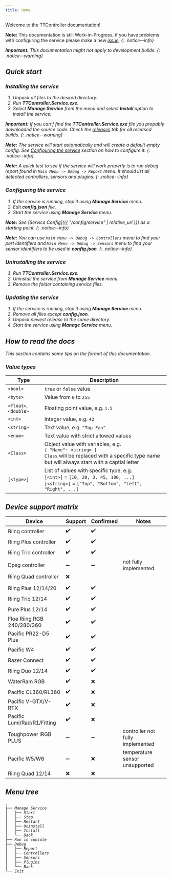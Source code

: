 ```yaml
---
title: Home
---
```


Welcome to the TTController documentation!

**Note:** This documentation is still Work-in-Progress, if you have problems with configuring the service please make a new [<i class="fab fa-github"/> issue](https://github.com/MoshiMoshi0/TTController/issues/new/choose).
{: .notice--info}

**Important:** This documentation might not apply to development builds.
{: .notice--warning}

## Quick start

### Installing the service

1. Unpack all files to the desired directory.
2. Run **TTController.Service.exe**.
3. Select **Manage Service** from the menu and select **Install** option to install the service.

**Important:** If you can'f find the **TTController.Service.exe** file you propably downloaded the source code. Check the [<i class="fab fa-github"/> releases](https://github.com/MoshiMoshi0/TTController/releases) tab for all released builds.
{: .notice--warning}

**Note:** The service will start automatically and will create a default empty config. See [Configuring the service](#configuring-the-service) section on how to configure it.
{: .notice--info}

**Note:** A quick test to see if the service will work properly is to run debug report found in `Main Menu -> Debug -> Report` menu. It should list all detected controllers, sensors and plugins.
{: .notice--info}

### Configuring the service

1. If the service is running, stop it using **Manage Service** menu.
2. Edit **config.json** file.
3. Start the service using **Manage Service** menu.

**Note:** See [Service Config]({{ "/config/service" | relative_url }}) as a starting point.
{: .notice--info}

**Note:** You can use `Main Menu -> Debug -> Controllers` menu to find your port identifiers and `Main Menu -> Debug -> Sensors` menu to find your sensor identifiers to be used in **config.json**.
{: .notice--info}

### Uninstalling the service
1. Run **TTController.Service.exe**.
2. Uninstall the service from **Manage Service** menu.
3. Remove the folder containing service files.

### Updating the service
1. If the service is running, stop it using **Manage Service** menu.
2. Remove all files except **config.json**.
3. Unpack newest release to the same directory.
4. Start the service using **Manage Service** menu.

## How to read the docs

This section contains some tips on the format of this documentation.

### Value types

| Type | Description
|------|------------
| `<bool>` | `true` or `false` value
| `<byte>` | Value from `0` to `255`
| `<float>`, `<double>` | Floating point value, e.g. `1.5`
| `<int>` | Integer value, e.g. `42`
| `<string>` | Text value, e.g. `"Top Fan"`
| `<enum>` | Text value with strict allowed values
| `<Class>` | Object value with variables, e.g.<br>`{ "Name": <string> }`<br> `Class` will be replaced with a specific type name but will always start with a captial letter
| `[<type>]` | List of values with specific type, e.g.<br>`[<int>]` = `[10, 20, 3, 45, 100, ...]`<br>`[<string>]` = `["Top", "Bottom", "Left", "Right", ...]` 

## Device support matrix

| Device                      | Support            | Confirmed          | Notes
|-----------------------------|--------------------|--------------------|-------------------------------------------
| Riing controller            | :heavy_check_mark: | :heavy_check_mark: |
| Riing Plus controller       | :heavy_check_mark: | :heavy_check_mark: |
| Riing Trio controller       | :heavy_check_mark: | :heavy_check_mark: |
| Dpsg controller             | :heavy_minus_sign: | :heavy_minus_sign: | not fully implemented
| Riing Quad controller       | :x:                |                    |
|                             |                    |                    |
| Riing Plus 12/14/20         | :heavy_check_mark: | :heavy_check_mark: |
| Riing Trio 12/14            | :heavy_check_mark: | :heavy_check_mark: |
| Pure Plus 12/14             | :heavy_check_mark: | :heavy_check_mark: |
| Floe Riing RGB 240/280/360  | :heavy_check_mark: | :heavy_check_mark: |
| Pacific PR22-D5 Plus        | :heavy_check_mark: | :heavy_check_mark: |
| Pacific W4                  | :heavy_check_mark: | :heavy_check_mark: |
| Razer Connect               | :heavy_check_mark: | :heavy_check_mark: |
| Riing Duo 12/14             | :heavy_check_mark: | :heavy_check_mark: |
| WaterRam RGB                | :heavy_check_mark: | :x:                |
| Pacific CL360/RL360         | :heavy_check_mark: | :x:                |
| Pacific V-GTX/V-RTX         | :heavy_check_mark: | :x:                |
| Pacific Lumi/Rad/R1/Fitting | :heavy_check_mark: | :x:                |
| Toughpower iRGB PLUS        | :heavy_minus_sign: | :heavy_minus_sign: | controller not fully implemented
| Pacific W5/W6               | :heavy_minus_sign: | :x:                | temperature sensor unsupported
| Riing Quad 12/14            | :x:                | :x:                |

## Menu tree

```
.
├── Manage Service
│   ├── Start
│   ├── Stop
│   ├── Restart
│   ├── Uninstall
│   ├── Install
│   └── Back
├── Run in console
├── Debug
│   ├── Report
│   ├── Controllers
│   ├── Sensors
│   ├── Plugins
│   └── Back
└── Exit
```